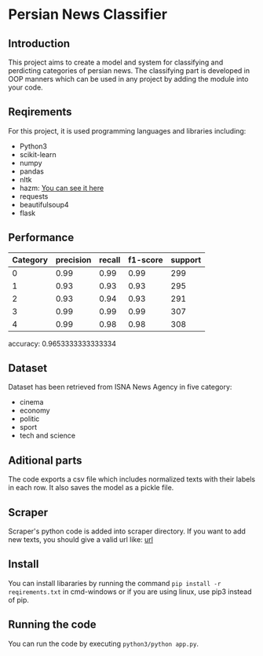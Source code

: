 # Persian News Classifier

## Introduction
This project aims to create a model and system for classifying and perdicting categories of persian news. The classifying part is developed in OOP manners which can be used in any project by adding the module into your code. 

## Reqirements
For this project, it is used programming languages and libraries including:
- Python3
- scikit-learn
- numpy
- pandas
- nltk
- hazm: [You can see it here](https://github.com/sobhe/hazm)
- requests
- beautifulsoup4
- flask

## Performance

| Category      | precision | recall | f1-score | support |
| ------------- | --------- | ------ | -------- | ------- |
| 0             |      0.99 |   0.99 |     0.99 |     299 |
| 1             |      0.93 |   0.93 |     0.93 |     295 |
| 2             |      0.93 |   0.94 |     0.93 |     291 |
| 3             |      0.99 |   0.99 |     0.99 |     307 |
| 4             |      0.99 |   0.98 |     0.98 |     308 |

accuracy: 0.9653333333333334

## Dataset
Dataset has been retrieved from ISNA News Agency in five category:
- cinema
- economy
- politic
- sport
- tech and science

## Aditional parts
The code exports a csv file which includes normalized texts with their labels in each row.
It also saves the model as a pickle file.

## Scraper
Scraper's python code is added into scraper directory. If you want to add new texts, you should give a valid url like: [url](https://www.isna.ir/page/archive.xhtml?mn=4&wide=0&dy=17&ms=0&pi=1&yr=1398&tp=24)

## Install
You can install libararies by running the command `pip install -r reqirements.txt` in cmd-windows or if you are using linux, use pip3 instead of pip.

## Running the code
You can run the code by executing `python3/python app.py`.
